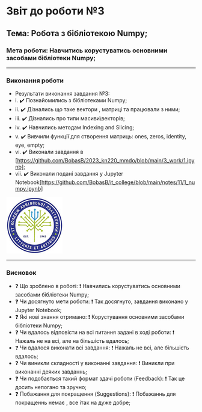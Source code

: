 # Звіт до роботи №3
## Тема: Робота з бібліотекою Numpy;  
### Мета роботи: Навчитись корустуватись основними засобами бібліотеки Numpy; 
 
--- 
 
### Виконання роботи 
- Результати виконання завдання №3: 
- i. :heavy_check_mark: Познайомились з бібліотеками Numpy; 
- ii. :heavy_check_mark: Дізнались що таке вектори , матриці та працювали з ними; 
- iii. :heavy_check_mark: Дізнались про типи масиви\векторів; 
- iv. :heavy_check_mark: Навчились методам Indexing and Slicing; 
- v. :heavy_check_mark: Вивчили функції для створення матриць: ones, zeros, identity, eye, empty;
- vi. :heavy_check_mark: Виконали завдання в [https://github.com/BobasB/2023_kn220_mmdo/blob/main/3_work/1.ipynb]; 
- vii. :heavy_check_mark: Виконали подані завдання у Jupyter Notebook[https://github.com/BobasB/it_college/blob/main/notes/11/1_numpy.ipynb] 


![logo](https://github.com/BobasB/it_college/blob/main/reports/pictures/logo-lit.jpg)
 
---

### Висновок 
- :question: Що зроблено в роботі: :exclamation: Навчились корустуватись основними засобами бібліотеки Numpy; 
- :question: Чи досягнуто мети роботи: :exclamation: Так досягнуто, завдання виконано у Jupyter Notebook;
- :question: Які нові знання отримано: :exclamation: Корустування основними засобами бібліотеки Numpy;
- :question: Чи вдалось відповісти на всі питання задані в ході роботи: :exclamation: Нажаль не на всі, але на більшість вдалось;
- :question: Чи вдалося виконати всі завдання: :exclamation: Нажаль не всі, але більшість вдалось;
- :question: Чи виникли складності у виконанні завдання: :exclamation: Виникли при виконанні деяких завданнь;
- :question: Чи подобається такий формат здачі роботи (Feedback): :exclamation: Так це досить непогано та зручно;
- :question: Побажання для покращення (Suggestions): :exclamation: Побажаннь для покращеннь немає , все ітак на дуже добре;